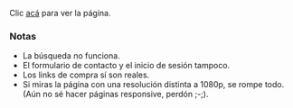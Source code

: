 Clic [acá](https://multi-skins.vercel.app/about.html) para ver la página.

### Notas
- La búsqueda no funciona.
- El formulario de contacto y el inicio de sesión tampoco.
- Los links de compra sí son reales.
- Si miras la página con una resolución distinta a 1080p, se rompe todo. (Aún no sé hacer páginas responsive, perdón ;-;).
